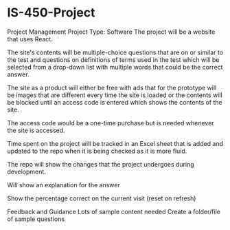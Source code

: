 # IS-450-Project
Project Management Project
Type: Software
The project will be a website that uses React. 

The site's contents will be multiple-choice questions that are on or similar to the test and questions on definitions of terms used in the test which will be selected from a drop-down list with multiple words that could be the correct answer. 

The site as a product will either be free with ads that for the prototype will be images that are different every time the site is loaded or the contents will be blocked until an access code is entered which shows the contents of the site. 

The access code would be a one-time purchase but is needed whenever the site is accessed.

Time spent on the project will be tracked in an Excel sheet that is added and updated to the repo when it is being checked as it is more fluid.

The repo will show the changes that the project undergoes during development.

Will show an explanation for the answer

Show the percentage correct on the current visit (reset on refresh)

Feedback and Guidance
Lots of sample content needed
Create a folder/file of sample questions
